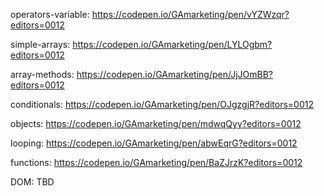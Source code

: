 operators-variable: https://codepen.io/GAmarketing/pen/vYZWzqr?editors=0012

simple-arrays: https://codepen.io/GAmarketing/pen/LYLOgbm?editors=0012

array-methods: https://codepen.io/GAmarketing/pen/JjJOmBB?editors=0012

conditionals: https://codepen.io/GAmarketing/pen/OJgzgjR?editors=0012

objects: https://codepen.io/GAmarketing/pen/mdwqQyy?editors=0012

looping: https://codepen.io/GAmarketing/pen/abwEqrG?editors=0012

functions: https://codepen.io/GAmarketing/pen/BaZJrzK?editors=0012

DOM: TBD
